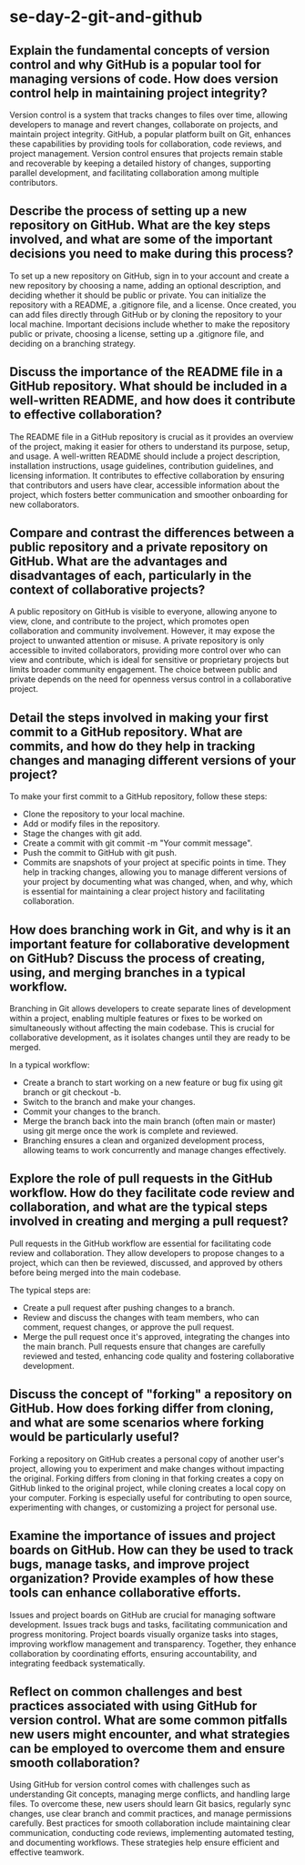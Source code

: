 # se-day-2-git-and-github
## Explain the fundamental concepts of version control and why GitHub is a popular tool for managing versions of code. How does version control help in maintaining project integrity?
Version control is a system that tracks changes to files over time, allowing developers to manage and revert changes, collaborate on projects, and maintain project integrity. GitHub, a popular platform built on Git, enhances these capabilities by providing tools for collaboration, code reviews, and project management. Version control ensures that projects remain stable and recoverable by keeping a detailed history of changes, supporting parallel development, and facilitating collaboration among multiple contributors.

## Describe the process of setting up a new repository on GitHub. What are the key steps involved, and what are some of the important decisions you need to make during this process?
To set up a new repository on GitHub, sign in to your account and create a new repository by choosing a name, adding an optional description, and deciding whether it should be public or private. You can initialize the repository with a README, a .gitignore file, and a license. Once created, you can add files directly through GitHub or by cloning the repository to your local machine. Important decisions include whether to make the repository public or private, choosing a license, setting up a .gitignore file, and deciding on a branching strategy.

## Discuss the importance of the README file in a GitHub repository. What should be included in a well-written README, and how does it contribute to effective collaboration?
The README file in a GitHub repository is crucial as it provides an overview of the project, making it easier for others to understand its purpose, setup, and usage. A well-written README should include a project description, installation instructions, usage guidelines, contribution guidelines, and licensing information. It contributes to effective collaboration by ensuring that contributors and users have clear, accessible information about the project, which fosters better communication and smoother onboarding for new collaborators.

## Compare and contrast the differences between a public repository and a private repository on GitHub. What are the advantages and disadvantages of each, particularly in the context of collaborative projects?
A public repository on GitHub is visible to everyone, allowing anyone to view, clone, and contribute to the project, which promotes open collaboration and community involvement. However, it may expose the project to unwanted attention or misuse. A private repository is only accessible to invited collaborators, providing more control over who can view and contribute, which is ideal for sensitive or proprietary projects but limits broader community engagement. The choice between public and private depends on the need for openness versus control in a collaborative project.

## Detail the steps involved in making your first commit to a GitHub repository. What are commits, and how do they help in tracking changes and managing different versions of your project?
To make your first commit to a GitHub repository, follow these steps:

- Clone the repository to your local machine.
- Add or modify files in the repository.
- Stage the changes with git add.
- Create a commit with git commit -m "Your commit message".
- Push the commit to GitHub with git push.
- Commits are snapshots of your project at specific points in time.
They help in tracking changes, allowing you to manage different versions of your project by documenting what was changed, when, and why, which is essential for maintaining a clear project history and facilitating collaboration.

## How does branching work in Git, and why is it an important feature for collaborative development on GitHub? Discuss the process of creating, using, and merging branches in a typical workflow.

Branching in Git allows developers to create separate lines of development within a project, enabling multiple features or fixes to be worked on simultaneously without affecting the main codebase. This is crucial for collaborative development, as it isolates changes until they are ready to be merged.

In a typical workflow:

- Create a branch to start working on a new feature or bug fix using git branch or git checkout -b.
- Switch to the branch and make your changes.
- Commit your changes to the branch.
- Merge the branch back into the main branch (often main or master) using git merge once the work is complete and reviewed.
- Branching ensures a clean and organized development process, allowing teams to work concurrently and manage changes effectively.

## Explore the role of pull requests in the GitHub workflow. How do they facilitate code review and collaboration, and what are the typical steps involved in creating and merging a pull request?
Pull requests in the GitHub workflow are essential for facilitating code review and collaboration. They allow developers to propose changes to a project, which can then be reviewed, discussed, and approved by others before being merged into the main codebase.

The typical steps are:

- Create a pull request after pushing changes to a branch.
- Review and discuss the changes with team members, who can comment, request changes, or approve the pull request.
- Merge the pull request once it's approved, integrating the changes into the main branch.
Pull requests ensure that changes are carefully reviewed and tested, enhancing code quality and fostering collaborative development.

## Discuss the concept of "forking" a repository on GitHub. How does forking differ from cloning, and what are some scenarios where forking would be particularly useful?
Forking a repository on GitHub creates a personal copy of another user's project, allowing you to experiment and make changes without impacting the original. Forking differs from cloning in that forking creates a copy on GitHub linked to the original project, while cloning creates a local copy on your computer. Forking is especially useful for contributing to open source, experimenting with changes, or customizing a project for personal use.

## Examine the importance of issues and project boards on GitHub. How can they be used to track bugs, manage tasks, and improve project organization? Provide examples of how these tools can enhance collaborative efforts.
Issues and project boards on GitHub are crucial for managing software development. Issues track bugs and tasks, facilitating communication and progress monitoring. Project boards visually organize tasks into stages, improving workflow management and transparency. Together, they enhance collaboration by coordinating efforts, ensuring accountability, and integrating feedback systematically.

## Reflect on common challenges and best practices associated with using GitHub for version control. What are some common pitfalls new users might encounter, and what strategies can be employed to overcome them and ensure smooth collaboration?
Using GitHub for version control comes with challenges such as understanding Git concepts, managing merge conflicts, and handling large files. To overcome these, new users should learn Git basics, regularly sync changes, use clear branch and commit practices, and manage permissions carefully. Best practices for smooth collaboration include maintaining clear communication, conducting code reviews, implementing automated testing, and documenting workflows. These strategies help ensure efficient and effective teamwork.
